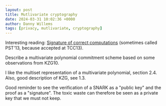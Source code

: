 ```yaml
---
layout: post
title: Mutlivariate cryptography
date: 2024-03-31 10:02:36 +0000
author: Danny Willems
tags: [privacy, mutlivariate, cryptography]
---
```



Interesting reading: [Signature of correct
computations](https://eprint.iacr.org/2011/587.pdf) (sometimes called PST'13,
because accepted at TCC13).

Describe a multivariate polynomial commitment scheme based on some observations from KZG10.

I like the multiset representation of a multivariate polynomial, section 2.4.
Also, good description of KZG, see 1.3.

Good reminder to see the verification of a SNARK as a "public key" and the proof
as a "signature". The toxic waste can therefore be seen as a private key that we
must not keep.
